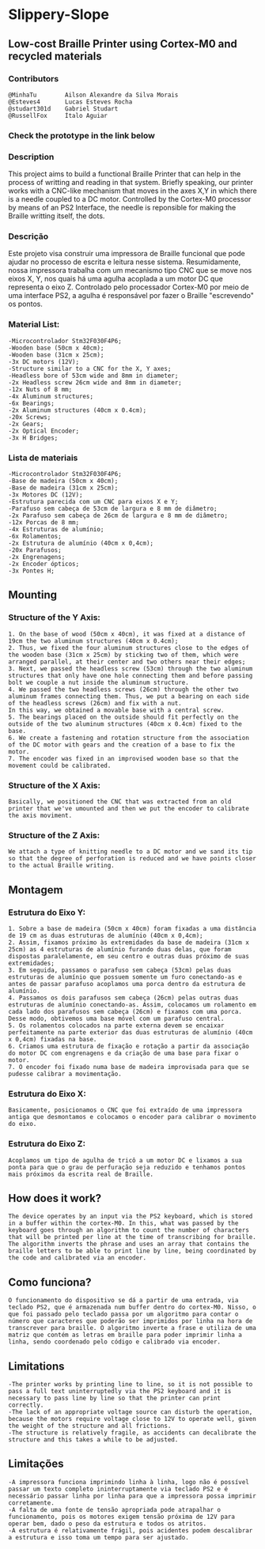 # Slippery-Slope
## Low-cost Braille Printer using Cortex-M0 and recycled materials

### Contributors
    @MinhaTu        Ailson Alexandre da Silva Morais
    @Esteves4       Lucas Esteves Rocha
    @studart301d    Gabriel Studart 
    @RussellFox     Ítalo Aguiar
### Check the prototype in the link below
### Description
This project aims to build a functional Braille Printer that can help in the process of writting and reading in that system. Briefly speaking, our printer works with a CNC-like mechanism that moves in the axes X,Y in which there is a needle coupled to a DC motor. Controlled by the Cortex-M0 processor by means of an PS2 Interface, the needle is reponsible for making the Braille writting itself, the dots.    

### Descrição
Este projeto visa construir uma impressora de Braille funcional que pode ajudar no processo de escrita e leitura nesse sistema. Resumidamente, nossa impressora trabalha com um mecanismo tipo CNC que se move nos eixos X, Y, nos quais há uma agulha acoplada a um motor DC que representa o eixo Z. Controlado pelo processador Cortex-M0 por meio de uma interface PS2, a agulha é responsável por fazer o Braille "escrevendo" os pontos.

### Material List:
    -Microcontrolador Stm32F030F4P6;
    -Wooden base (50cm x 40cm);
    -Wooden base (31cm x 25cm);
    -3x DC motors (12V);
    -Structure similar to a CNC for the X, Y axes;
    -Headless bore of 53cm wide and 8mm in diameter;
    -2x Headless screw 26cm wide and 8mm in diameter;
    -12x Nuts of 8 mm;
    -4x Aluminum structures;
    -6x Bearings;
    -2x Aluminum structures (40cm x 0.4cm);
    -20x Screws;
    -2x Gears;
    -2x Optical Encoder;
    -3x H Bridges;
    
### Lista de materiais
    -Microcontrolador Stm32F030F4P6;
    -Base de madeira (50cm x 40cm);
    -Base de madeira (31cm x 25cm);
    -3x Motores DC (12V);
    -Estrutura parecida com um CNC para eixos X e Y;
    -Parafuso sem cabeça de 53cm de largura e 8 mm de diâmetro;
    -2x Parafuso sem cabeça de 26cm de largura e 8 mm de diâmetro;
    -12x Porcas de 8 mm;
    -4x Estruturas de alumínio;
    -6x Rolamentos;
    -2x Estrutura de alumínio (40cm x 0,4cm);
    -20x Parafusos;
    -2x Engrenagens;
    -2x Encoder ópticos;
    -3x Pontes H;

## Mounting
### Structure of the Y Axis:
    1. On the base of wood (50cm x 40cm), it was fixed at a distance of 19cm the two aluminum structures (40cm x 0.4cm);
    2. Thus, we fixed the four aluminum structures close to the edges of the wooden base (31cm x 25cm) by sticking two of them, which were arranged parallel, at their center and two others near their edges;
    3. Next, we passed the headless screw (53cm) through the two aluminum structures that only have one hole connecting them and before passing bolt we couple a nut inside the aluminum structure.
    4. We passed the two headless screws (26cm) through the other two aluminum frames connecting them. Thus, we put a bearing on each side of the headless screws (26cm) and fix with a nut.
    In this way, we obtained a movable base with a central screw.
    5. The bearings placed on the outside should fit perfectly on the outside of the two aluminum structures (40cm x 0.4cm) fixed to the base.
    6. We create a fastening and rotation structure from the association of the DC motor with gears and the creation of a base to fix the motor.
    7. The encoder was fixed in an improvised wooden base so that the movement could be calibrated.
### Structure of the X Axis:
    Basically, we positioned the CNC that was extracted from an old printer that we've umounted and then we put the encoder to calibrate the axis moviment.
### Structure of the Z Axis:
    We attach a type of knitting needle to a DC motor and we sand its tip so that the degree of perforation is reduced and we have points closer to the actual Braille writing.
    
## Montagem
### Estrutura do Eixo Y:
    1. Sobre a base de madeira (50cm x 40cm) foram fixadas a uma distância de 19 cm as duas estruturas de alumínio (40cm x 0,4cm);
    2. Assim, fixamos próximo às extremidades da base de madeira (31cm x 25cm) as 4 estruturas de alumínio furando duas delas, que foram dispostas paralelamente, em seu centro e outras duas próximo de suas extremidades; 
    3. Em seguida, passamos o parafuso sem cabeça (53cm) pelas duas estruturas de alumínio que possuem somente um furo conectando-as e antes de passar parafuso acoplamos uma porca dentro da estrutura de alumínio.
    4. Passamos os dois parafusos sem cabeça (26cm) pelas outras duas estruturas de alumínio conectando-as. Assim, colocamos um rolamento em cada lado dos parafusos sem cabeça (26cm) e fixamos com uma porca. 
    Desse modo, obtivemos uma base móvel com um parafuso central.
    5. Os rolamentos colocados na parte externa devem se encaixar perfeitamente na parte exterior das duas estruturas de alumínio (40cm x 0,4cm) fixadas na base.
    6. Criamos uma estrutura de fixação e rotação a partir da associação do motor DC com engrenagens e da criação de uma base para fixar o motor.
    7. O encoder foi fixado numa base de madeira improvisada para que se pudesse calibrar a movimentação.
### Estrutura do Eixo X:
    Basicamente, posicionamos o CNC que foi extraído de uma impressora antiga que desmontamos e colocamos o encoder para calibrar o movimento do eixo.
### Estrutura do Eixo Z:
    Acoplamos um tipo de agulha de tricô a um motor DC e lixamos a sua ponta para que o grau de perfuração seja reduzido e tenhamos pontos mais próximos da escrita real de Braille.
    
## How does it work?
    The device operates by an input via the PS2 keyboard, which is stored in a buffer within the cortex-M0. In this, what was passed by the keyboard goes through an algorithm to count the number of characters that will be printed per line at the time of transcribing for braille. The algorithm inverts the phrase and uses an array that contains the braille letters to be able to print line by line, being coordinated by the code and calibrated via an encoder.

## Como funciona?
    O funcionamento do dispositivo se dá a partir de uma entrada, via teclado PS2, que é armazenada num buffer dentro do cortex-M0. Nisso, o que foi passado pelo teclado passa por um algoritmo para contar o número que caracteres que poderão ser imprimidos por linha na hora de transcrever para braille. O algoritmo inverte a frase e utiliza de uma matriz que contém as letras em braille para poder imprimir linha a linha, sendo coordenado pelo código e calibrado via encoder.

## Limitations
    -The printer works by printing line to line, so it is not possible to pass a full text uninterruptedly via the PS2 keyboard and it is necessary to pass line by line so that the printer can print correctly.
    -The lack of an appropriate voltage source can disturb the operation, because the motors require voltage close to 12V to operate well, given the weight of the structure and all frictions.
    -The structure is relatively fragile, as accidents can decalibrate the structure and this takes a while to be adjusted.


## Limitações
    -A impressora funciona imprimindo linha à linha, logo não é possível passar um texto completo ininterruptamente via teclado PS2 e é necessário passar linha por linha para que a impressora possa imprimir corretamente.
    -A falta de uma fonte de tensão apropriada pode atrapalhar o funcionamento, pois os motores exigem tensão próxima de 12V para operar bem, dado o peso da estrutura e todos os atritos.
    -A estrutura é relativamente frágil, pois acidentes podem descalibrar a estrutura e isso toma um tempo para ser ajustado.
